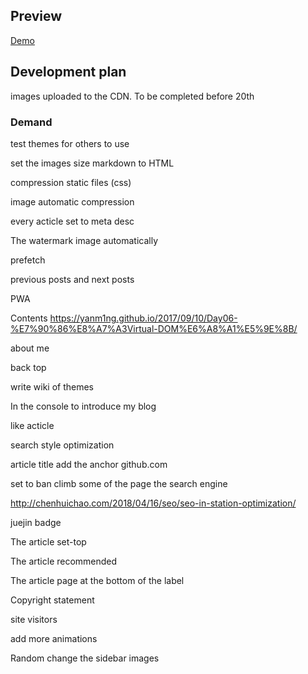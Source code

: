 ## Preview

[Demo](https://hufangyun.com)

## Development plan

images uploaded to the CDN. To be completed before 20th

### Demand

test themes for others to use

set the images size markdown to HTML

compression static files (css)

image automatic compression

every acticle set to meta desc

The watermark image automatically

prefetch

previous posts and next posts

PWA

Contents https://yanm1ng.github.io/2017/09/10/Day06-%E7%90%86%E8%A7%A3Virtual-DOM%E6%A8%A1%E5%9E%8B/

about me

back top

write wiki of themes

In the console to introduce my blog

like acticle

search style optimization

article title add the anchor   github.com

set to ban climb some of the page the search engine

http://chenhuichao.com/2018/04/16/seo/seo-in-station-optimization/

juejin badge

The article set-top

The article recommended

The article page at the bottom of the label

Copyright statement

site visitors

add more animations

Random change the sidebar images
